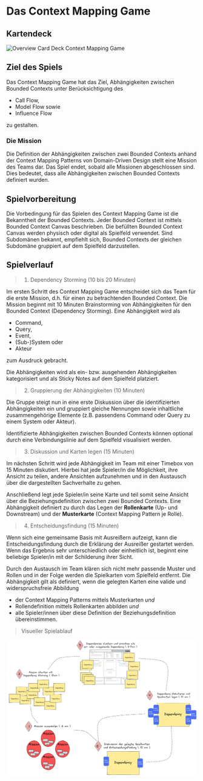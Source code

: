 # Das Context Mapping Game

## Kartendeck

![Overview Card Deck Context Mapping Game](../img/Context_Mapping_Game_Cards_Overview.png)

## Ziel des Spiels

Das Context Mapping Game hat das Ziel, Abhängigkeiten zwischen Bounded Contexts unter 
Berücksichtigung des
* Call Flow,
* Model Flow sowie
* Influence Flow

zu gestalten.

### Die Mission

Die Definition der Abhängigkeiten zwischen zwei Bounded Contexts anhand der Context Mapping Patterns 
von Domain-Driven Design stellt eine Mission des Teams dar. Das Spiel endet, sobald alle Missionen 
abgeschlossen sind. Dies bedeutet, dass alle Abhängigkeiten zwischen Bounded Contexts definiert wurden.

## Spielvorbereitung

Die Vorbedingung für das Spielen des Context Mapping Game ist die Bekanntheit der Bounded Contexts. 
Jeder Bounded Context ist mittels Bounded Context Canvas beschrieben. 
Die befüllten Bounded Context Canvas werden physisch oder digital als Spielfeld verwendet. 
Sind Subdomänen bekannt, empfiehlt sich, Bounded Contexts der gleichen Subdomäne gruppiert 
auf dem Spielfeld darzustellen.

## Spielverlauf

> 1. Dependency Storming (10 bis 20 Minuten)

Im ersten Schritt des Context Mapping Game entscheidet sich das Team für die erste Mission, 
d.h. für einen zu betrachtenden Bounded Context. Die Mission beginnt mit 10 Minuten Brainstorming 
von Abhängigkeiten für den Bounded Context (Dependency Storming). Eine Abhängigkeit wird als
* Command,
* Query,
* Event,
* (Sub-)System oder
* Akteur

zum Ausdruck gebracht.

Die Abhängigkeiten wird als ein- bzw. ausgehenden Abhängigkeiten kategorisiert 
und als Sticky Notes auf dem Spielfeld platziert.

> 2. Gruppierung der Abhängigkeiten (10 Minuten)

Die Gruppe steigt nun in eine erste Diskussion über die identifizierten Abhängigkeiten ein 
und gruppiert gleiche Nennungen sowie inhaltliche zusammengehörige Elemente 
(z.B. passendens Command oder Query zu einem System oder Akteur).

Identifizierte Abhängigkeiten zwischen Bounded Contexts können optional durch eine 
Verbindungslinie auf dem Spielfeld visualisiert werden.

> 3. Diskussion und Karten legen (15 Minuten)

Im nächsten Schritt wird jede Abhängigkeit im Team mit einer Timebox von 15 Minuten 
diskutiert. Hierbei hat jede Spieler/in die Möglichkeit, ihre Ansicht zu teilen, 
andere Ansichten aufzunehmen und in den Austausch über die dargestellten Sachverhalte 
zu gehen.

Anschließend legt jede Spieler/in seine Karte und teil somit seine Ansicht über die 
Beziehungsdefinition zwischen zwei Bounded Contexts. Eine Abhängigkeit definiert 
zu durch das Legen der **Rollenkarte** (Up- und Downstream) und der **Musterkarte** 
(Context Mapping Pattern je Rolle).

> 4. Entscheidungsfindung (15 Minuten)

Wenn sich eine gemeinsame Basis mit Ausreißern aufzeigt, kann die Entscheidungsfindung 
durch die Erklärung der Ausreißer gestartet werden. Wenn das Ergebnis sehr unterschiedlich
oder einheitlich ist, beginnt eine beliebige Spieler/in mit der Schilderung ihrer Sicht.

Durch den Austausch im Team klären sich nicht mehr passende Muster und Rollen und 
in der Folge werden die Spielkarten vom Spielfeld entfernt. Die Abhängigkeit gilt als 
definiert, wenn die gelegten Karten eine valide und widerspruchsfreie Abbildung 
* der Context Mapping Patterns mittels Musterkarten _und_
* Rollendefinition mittels Rollenkarten abbilden _und_
* alle Spieler/innen über diese Definition der Beziehungsdefinition übereinstimmen.

> Visueller Spielablauf

![Spielablauf Context Mapping Game](../img/cmg-gameplay.png)
